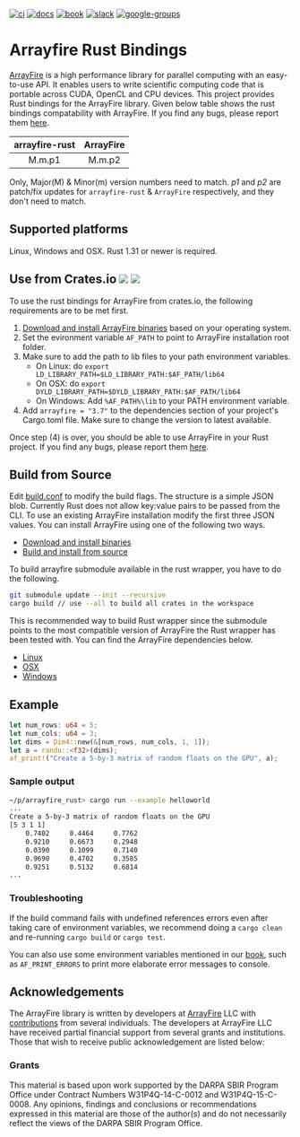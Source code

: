 [![ci][19]][16] [![docs][18]][3] [![book][22]][21] [![slack][17]][4] [![google-groups][20]][5]

# Arrayfire Rust Bindings

[ArrayFire][1] is a high performance library for parallel computing with an easy-to-use API. It
enables users to write scientific computing code that is portable across CUDA, OpenCL and CPU
devices. This project provides Rust bindings for the ArrayFire library. Given below table shows
the rust bindings compatability with ArrayFire.  If you find any bugs, please report them [here][2].

| arrayfire-rust | ArrayFire |
|:--------------:|:---------:|
|         M.m.p1 |    M.m.p2 |

Only, Major(M) & Minor(m) version numbers need to match. *p1* and *p2* are patch/fix updates for
`arrayfire-rust` & `ArrayFire` respectively, and they don't need to match.

## Supported platforms

Linux, Windows and OSX. Rust 1.31 or newer is required.

## Use from Crates.io [![][6]][7] [![][8]][9]

To use the rust bindings for ArrayFire from crates.io, the following requirements are to be met first.

1. [Download and install ArrayFire binaries][10] based on your operating system.
2. Set the evironment variable `AF_PATH` to point to ArrayFire installation root folder.
3. Make sure to add the path to lib files to your path environment variables.
    - On Linux: do `export LD_LIBRARY_PATH=$LD_LIBRARY_PATH:$AF_PATH/lib64`
    - On OSX: do `export DYLD_LIBRARY_PATH=$DYLD_LIBRARY_PATH:$AF_PATH/lib64`
    - On Windows: Add `%AF_PATH%\lib` to your PATH environment variable.
4. Add `arrayfire = "3.7"` to the dependencies section of your project's Cargo.toml file. Make sure
   to change the version to latest available.

Once step (4) is over, you should be able to use ArrayFire in your Rust project. If you find any
bugs, please report them [here][2].

## Build from Source

Edit [build.conf](build.conf) to modify the build flags. The structure is a simple JSON blob.
Currently Rust does not allow key:value pairs to be passed from the CLI. To use an existing
ArrayFire installation modify the first three JSON values. You can install ArrayFire using
one of the following two ways.

- [Download and install binaries][10]
- [Build and install from source][1]

To build arrayfire submodule available in the rust wrapper, you have to do the following.

```bash
git submodule update --init --recursive
cargo build // use --all to build all crates in the workspace
```
This is recommended way to build Rust wrapper since the submodule points to the most compatible
version of ArrayFire the Rust wrapper has been tested with. You can find the ArrayFire dependencies below.

- [Linux][11]
- [OSX][12]
- [Windows][13]

## Example

```rust
let num_rows: u64 = 5;
let num_cols: u64 = 3;
let dims = Dim4::new(&[num_rows, num_cols, 1, 1]);
let a = randu::<f32>(dims);
af_print!("Create a 5-by-3 matrix of random floats on the GPU", a);
```

### Sample output

```bash
~/p/arrayfire_rust> cargo run --example helloworld
...
Create a 5-by-3 matrix of random floats on the GPU
[5 3 1 1]
    0.7402     0.4464     0.7762
    0.9210     0.6673     0.2948
    0.0390     0.1099     0.7140
    0.9690     0.4702     0.3585
    0.9251     0.5132     0.6814
...
```

### Troubleshooting

If the build command fails with undefined references errors even after taking care of environment
variables, we recommend doing a `cargo clean` and re-running `cargo build` or `cargo test`.

You can also use some environment variables mentioned in our [book][23], such as `AF_PRINT_ERRORS`
to print more elaborate error messages to console.

## Acknowledgements

The ArrayFire library is written by developers at [ArrayFire][14] LLC with [contributions][15]
from several individuals. The developers at ArrayFire LLC have received partial financial support
from several grants and institutions. Those that wish to receive public acknowledgement are listed
below:

### Grants

This material is based upon work supported by the DARPA SBIR Program Office under Contract Numbers
W31P4Q-14-C-0012 and W31P4Q-15-C-0008. Any opinions, findings and conclusions or recommendations
expressed in this material are those of the author(s) and do not necessarily reflect the views of
the DARPA SBIR Program Office.

[1]: https://github.com/arrayfire/arrayfire
[2]: https://github.com/arrayfire/arrayfire-rust/issues
[3]: http://arrayfire.github.io/arrayfire-rust/arrayfire/index.html
[4]: https://join.slack.com/t/arrayfire-org/shared_invite/MjI4MjIzMDMzMTczLTE1MDI5ODg4NzYtN2QwNGE3ODA5OQ
[5]: https://groups.google.com/forum/#!forum/arrayfire-users
[6]: http://meritbadge.herokuapp.com/arrayfire
[7]: https://crates.io/crates/arrayfire
[8]: https://docs.rs/arrayfire/badge.svg
[9]: https://docs.rs/arrayfire
[10]: https://arrayfire.com/download
[11]: https://github.com/arrayfire/arrayfire/wiki/Build-Instructions-for-Linux
[12]: https://github.com/arrayfire/arrayfire/wiki/Build-Instructions-for-OSX
[13]: https://github.com/arrayfire/arrayfire/wiki/Build-Instructions-for-Windows
[14]: https://arrayfire.com/
[15]: https://github.com/arrayfire/arrayfire_rust/graphs/contributors
[16]: https://github.com/arrayfire/arrayfire-rust/actions?workflow=CI
[17]: https://img.shields.io/badge/arrayfire-community-e69138?logo=slack
[18]: https://img.shields.io/badge/arrayfire-Docs-blue?logo=readthedocs
[19]: https://github.com/arrayfire/arrayfire-rust/workflows/ci/badge.svg?event=push
[20]: https://img.shields.io/badge/arrayfire-google--groups-orange
[21]: http://arrayfire.org/arrayfire-rust/book/index.html
[22]: https://img.shields.io/badge/arrayfire-mdbook-073763?logo=readthedocs
[23]: http://arrayfire.org/arrayfire-rust/book/configuring_arrayfire_environment.html
